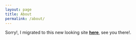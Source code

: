 ```yaml
---
layout: page
title: About
permalink: /about/
---
```

Sorry!, I migrated to this new looking site [**here**](https://cmaronga.github.io/codecraft.blog/about.html), see you there!.
